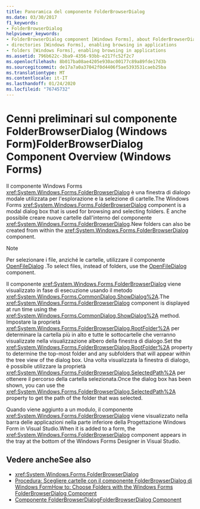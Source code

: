 ```yaml
---
title: Panoramica del componente FolderBrowserDialog
ms.date: 03/30/2017
f1_keywords:
- FolderBrowserDialog
helpviewer_keywords:
- FolderBrowserDialog component [Windows Forms], about FolderBrowserDialog
- directories [Windows Forms], enabling browsing in applications
- folders [Windows Forms], enabling browsing in applications
ms.assetid: 796b622c-3ba9-4356-93bb-e217fc52f2c7
ms.openlocfilehash: 8b017ba08ae4205e930ac00177c89a89fde17d3b
ms.sourcegitcommit: de17a7a0a37042f0d4406f5ae5393531caeb25ba
ms.translationtype: MT
ms.contentlocale: it-IT
ms.lasthandoff: 01/24/2020
ms.locfileid: "76745732"
---
```

# <a name="folderbrowserdialog-component-overview-windows-forms"></a><span data-ttu-id="9fce5-102">Cenni preliminari sul componente FolderBrowserDialog (Windows Form)</span><span class="sxs-lookup"><span data-stu-id="9fce5-102">FolderBrowserDialog Component Overview (Windows Forms)</span></span>

<span data-ttu-id="9fce5-103">Il componente Windows Forms <xref:System.Windows.Forms.FolderBrowserDialog> è una finestra di dialogo modale utilizzata per l'esplorazione e la selezione di cartelle.</span><span class="sxs-lookup"><span data-stu-id="9fce5-103">The Windows Forms <xref:System.Windows.Forms.FolderBrowserDialog> component is a modal dialog box that is used for browsing and selecting folders.</span></span> <span data-ttu-id="9fce5-104">È anche possibile creare nuove cartelle dall'interno del componente <xref:System.Windows.Forms.FolderBrowserDialog>.</span><span class="sxs-lookup"><span data-stu-id="9fce5-104">New folders can also be created from within the <xref:System.Windows.Forms.FolderBrowserDialog> component.</span></span>

> [!NOTE]
> <span data-ttu-id="9fce5-105">Per selezionare i file, anziché le cartelle, utilizzare il componente [OpenFileDialog](openfiledialog-component-windows-forms.md) .</span><span class="sxs-lookup"><span data-stu-id="9fce5-105">To select files, instead of folders, use the [OpenFileDialog](openfiledialog-component-windows-forms.md) component.</span></span>

<span data-ttu-id="9fce5-106">Il componente <xref:System.Windows.Forms.FolderBrowserDialog> viene visualizzato in fase di esecuzione usando il metodo <xref:System.Windows.Forms.CommonDialog.ShowDialog%2A>.</span><span class="sxs-lookup"><span data-stu-id="9fce5-106">The <xref:System.Windows.Forms.FolderBrowserDialog> component is displayed at run time using the <xref:System.Windows.Forms.CommonDialog.ShowDialog%2A> method.</span></span> <span data-ttu-id="9fce5-107">Impostare la proprietà <xref:System.Windows.Forms.FolderBrowserDialog.RootFolder%2A> per determinare la cartella più in alto e tutte le sottocartelle che verranno visualizzate nella visualizzazione albero della finestra di dialogo.</span><span class="sxs-lookup"><span data-stu-id="9fce5-107">Set the <xref:System.Windows.Forms.FolderBrowserDialog.RootFolder%2A> property to determine the top-most folder and any subfolders that will appear within the tree view of the dialog box.</span></span> <span data-ttu-id="9fce5-108">Una volta visualizzata la finestra di dialogo, è possibile utilizzare la proprietà <xref:System.Windows.Forms.FolderBrowserDialog.SelectedPath%2A> per ottenere il percorso della cartella selezionata.</span><span class="sxs-lookup"><span data-stu-id="9fce5-108">Once the dialog box has been shown, you can use the <xref:System.Windows.Forms.FolderBrowserDialog.SelectedPath%2A> property to get the path of the folder that was selected.</span></span>

<span data-ttu-id="9fce5-109">Quando viene aggiunto a un modulo, il componente <xref:System.Windows.Forms.FolderBrowserDialog> viene visualizzato nella barra delle applicazioni nella parte inferiore della Progettazione Windows Form in Visual Studio.</span><span class="sxs-lookup"><span data-stu-id="9fce5-109">When it is added to a form, the <xref:System.Windows.Forms.FolderBrowserDialog> component appears in the tray at the bottom of the Windows Forms Designer in Visual Studio.</span></span>

## <a name="see-also"></a><span data-ttu-id="9fce5-110">Vedere anche</span><span class="sxs-lookup"><span data-stu-id="9fce5-110">See also</span></span>

- <xref:System.Windows.Forms.FolderBrowserDialog>
- [<span data-ttu-id="9fce5-111">Procedura: Scegliere cartelle con il componente FolderBrowserDialog di Windows Form</span><span class="sxs-lookup"><span data-stu-id="9fce5-111">How to: Choose Folders with the Windows Forms FolderBrowserDialog Component</span></span>](how-to-choose-folders-with-the-windows-forms-folderbrowserdialog-component.md)
- [<span data-ttu-id="9fce5-112">Componente FolderBrowserDialog</span><span class="sxs-lookup"><span data-stu-id="9fce5-112">FolderBrowserDialog Component</span></span>](folderbrowserdialog-component-windows-forms.md)
